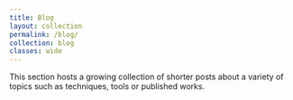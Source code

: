```yaml
---
title: Blog
layout: collection
permalink: /blog/
collection: blog
classes: wide
---
```


This section hosts a growing collection of shorter posts about a variety of topics such as techniques, tools or published works.

